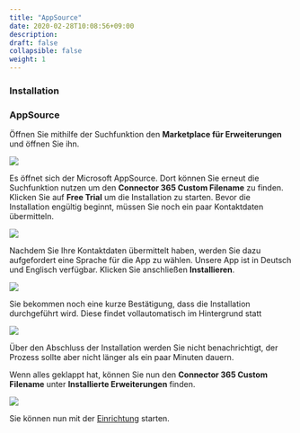 ```yaml
---
title: "AppSource"
date: 2020-02-28T10:08:56+09:00
description: 
draft: false
collapsible: false
weight: 1
---
```

### Installation

### AppSource

Öffnen Sie mithilfe der Suchfunktion den **Marketplace für Erweiterungen** und öffnen Sie ihn.

![](images/XRechnung/marketplacesuch.PNG)

Es öffnet sich der Microsoft AppSource. Dort können Sie erneut die Suchfunktion nutzen um den **Connector 365 Custom Filename** zu finden. Klicken Sie auf **Free Trial** um die Installation zu starten. Bevor die Installation engültig beginnt, müssen Sie noch ein paar Kontaktdaten übermitteln.

![](images/apps/mailattachmentssuche_ÄNDERN.PNG)

Nachdem Sie Ihre Kontaktdaten übermittelt haben, werden Sie dazu aufgefordert eine Sprache für die App zu wählen. Unsere App ist in Deutsch und Englisch verfügbar. Klicken Sie anschließen **Installieren**.

![](images/XRechnung/xrechnungsprache.PNG)

Sie bekommen noch eine kurze Bestätigung, dass die Installation durchgeführt wird. Diese findet vollautomatisch im Hintergrund statt

![](images/XRechnung/xrechnunginstallation.PNG)

Über den Abschluss der Installation werden Sie nicht benachrichtigt, der Prozess sollte aber nicht länger als ein paar Minuten dauern.

Wenn alles geklappt hat, können Sie nun den **Connector 365 Custom Filename** unter **Installierte Erweiterungen** finden.

![](images/apps/subjectinstalledextensionde.PNG)

Sie können nun mit der [Einrichtung](/de-de/apps/mail-subject-plus/first-steps/setup/) starten.

